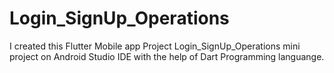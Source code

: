 # Login_SignUp_Operations
I created this Flutter Mobile app Project Login_SignUp_Operations mini project on Android  Studio IDE with the help of Dart Programming languange.
